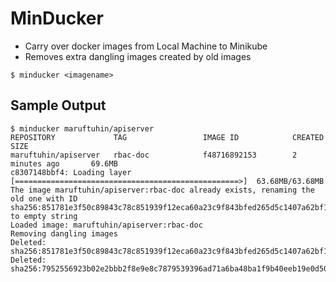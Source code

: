# MinDucker

- Carry over docker images from Local Machine to Minikube
- Removes extra dangling images created by old images

```
$ minducker <imagename>
```

## Sample Output

```console
$ minducker maruftuhin/apiserver
REPOSITORY             TAG                 IMAGE ID            CREATED             SIZE
maruftuhin/apiserver   rbac-doc            f48716892153        2 minutes ago       69.6MB
c8307148bbf4: Loading layer [==================================================>]  63.68MB/63.68MB
The image maruftuhin/apiserver:rbac-doc already exists, renaming the old one with ID sha256:851781e3f50c89843c78c851939f12eca60a23c9f843bfed265d5c1407a62bf1 to empty string
Loaded image: maruftuhin/apiserver:rbac-doc
Removing dangling images
Deleted: sha256:851781e3f50c89843c78c851939f12eca60a23c9f843bfed265d5c1407a62bf1
Deleted: sha256:7952556923b02e2bbb2f8e9e8c7879539396ad71a6ba48ba1f9b40eeb19e0d50
```
